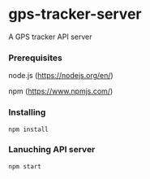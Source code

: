 # gps-tracker-server
A GPS tracker API server

### Prerequisites
node.js (https://nodejs.org/en/)

npm (https://www.npmjs.com/)

### Installing
```
npm install
```

### Lanuching API server
```
npm start
```
